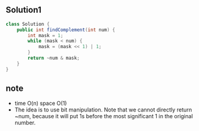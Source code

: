 ## Solution1
``` java
class Solution {
    public int findComplement(int num) {
        int mask = 1;
        while (mask < num) {
            mask = (mask << 1) | 1;
        }
        return ~num & mask;
    }
}
```

## note
* time O(n) space O(1)
* The idea is to use bit manipulation. Note that we cannot directly return ~num, because it will put 1s before the most significant 1 in
the original number.
